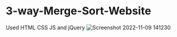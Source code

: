 # 3-way-Merge-Sort-Website
Used HTML CSS JS and jQuery 
![Screenshot 2022-11-09 141230](https://user-images.githubusercontent.com/77872137/200781997-3d65243c-d0ee-4cd5-9785-9b2306101ccb.png)
